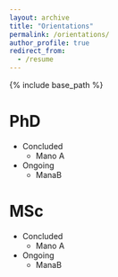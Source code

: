 ```yaml
---
layout: archive
title: "Orientations"
permalink: /orientations/
author_profile: true
redirect_from:
  - /resume
---
```


{% include base_path %}


PhD
======

* Concluded
  * Mano A
* Ongoing
  * ManaB


MSc
======

* Concluded
  * Mano A
* Ongoing
  * ManaB
 
